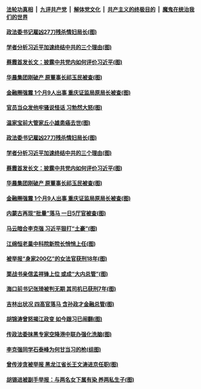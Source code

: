 

####  [法轮功真相](../../../../basic/blob/master/README.md?t=12061631) &nbsp;|&nbsp; [九评共产党](../../../../9ping.md/blob/master/README.md?t=12061631) &nbsp;|&nbsp; [解体党文化](../../../../jtdwh.md/blob/master/README.md?t=12061631)  &nbsp;|&nbsp; [共产主义的终极目的](../../../../gczydzjmd.md/blob/master/README.md?t=12061631) &nbsp;|&nbsp; [魔鬼在统治我们的世界](../../../../mgztzwmdsj.md/blob/master/README.md?t=12061631) 

#### [政法委书记雇凶27刀残杀情妇局长(图)](../pages/p2/954833.md?t=12061631) 

#### [学者分析习近平加速终结中共的三个理由(图)](../pages/p2/954812.md?t=12061631) 

#### [蔡霞首发长文：披露中共党内如何评价习近平(图)](../pages/p2/954811.md?t=12061631) 

#### [华晨集团刚破产 原董事长祁玉民被查(图)](../pages/p2/954801.md?t=12061631) 

#### [金融圈强震 1个月9人出事 重庆证监局原局长被查(图)](../pages/p2/954796.md?t=12061631) 


#### [官员当众发他牢骚说怪话 习勃然大怒(图)](../pages/p2/954878.md?t=12061631) 

#### [温家宝前大管家丘小雄患癌去世(图)](../pages/p2/954873.md?t=12061631) 

#### [政法委书记雇凶27刀残杀情妇局长(图)](../pages/p2/954833.md?t=12061631) 

#### [学者分析习近平加速终结中共的三个理由(图)](../pages/p2/954812.md?t=12061631) 

#### [蔡霞首发长文：披露中共党内如何评价习近平(图)](../pages/p2/954811.md?t=12061631) 

#### [华晨集团刚破产 原董事长祁玉民被查(图)](../pages/p2/954801.md?t=12061631) 

#### [金融圈强震 1个月9人出事 重庆证监局原局长被查(图)](../pages/p2/954796.md?t=12061631) 

#### [内蒙古再现“批量”落马 一日5厅官被查(图)](../pages/p2/954789.md?t=12061631) 


#### [马云暗合李克强 习近平狠打“土豪”(图)](../pages/p2/954599.md?t=12061631) 

#### [江绵恒老巢中科院新院长悄悄上任(图)](../pages/p2/954729.md?t=12061631) 

#### [被举报“身家200亿”的女法官获刑18年(图)](../pages/p2/954718.md?t=12061631) 

#### [栗战书亲信孟祥锋上位 或成“大内总管”(图)](../pages/p2/954681.md?t=12061631) 

#### [海口前书记张琦被判无期 其司机已获刑7年(图)](../pages/p2/954668.md?t=12061631) 

#### [吉林出状况 四高官落马 含孙政才金融总管(图)](../pages/p2/954583.md?t=12061631) 

#### [胡锦涛曾怒揭江政变 如今跟习已闹翻(图)](../pages/p2/954592.md?t=12061631) 

#### [传政法委抹黑专家空降港中联办强化洗脑(图)](../pages/p2/954564.md?t=12061631) 

#### [李克强同学石泰峰为何甘当习的枪(组图)](../pages/p2/954502.md?t=12061631) 

#### [曾传涉贪被举报 黑龙江省长王文涛进京任职(图)](../pages/p2/954486.md?t=12061631) 

#### [胡锡进被副手举报：与两名女下属有染 养两私生子(图)](../pages/p2/954470.md?t=12061631) 

